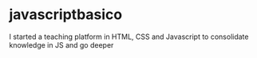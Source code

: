# javascriptbasico
I started a teaching platform in HTML, CSS and Javascript to consolidate knowledge in JS and go deeper
